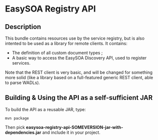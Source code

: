 # EasySOA Registry API

## Description

This bundle contains resources use by the service registry, but is also intented to be used as a library for remote clients. It contains:

* The definition of all custom document types ;
* A basic way to access the EasySOA Discovery API, used to register services.

Note that the REST client is very basic, and will be changed for something more solid (like a library based on a full-featured generic REST client, able to parse WADLs).

## Building & Using the API as a self-sufficient JAR

To build the API as a reusable JAR, type:

`mvn package`

Then pick **easysoa-registry-api-SOMEVERSION-jar-with-dependencies.jar** and include it in your project.
